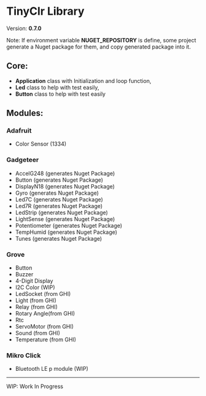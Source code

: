 # TinyClr Library
Version: __0.7.0__

Note: If environment variable __NUGET_REPOSITORY__ is define, some project generate a Nuget package for them, and copy generated package into it.

## Core:
- __Application__ class with Initialization and loop function,
- __Led__ class to help with test easily,
- __Button__ class to help with test easily

## Modules:

### Adafruit
- Color Sensor (1334)


### Gadgeteer
- AccelG248 (generates Nuget Package)
- Button (generates Nuget Package)
- DisplayN18 (generates Nuget Package)
- Gyro (generates Nuget Package)
- Led7C (generates Nuget Package)
- Led7R (generates Nuget Package)
- LedStrip (generates Nuget Package)
- LightSense (generates Nuget Package)
- Potentiometer (generates Nuget Package)
- TempHumid (generates Nuget Package)
- Tunes (generates Nuget Package)

### Grove
- Button 
- Buzzer
- 4-Digit Display
- I2C Color (WIP)
- LedSocket (from GHI)
- Light (from GHI)
- Relay (from GHI)
- Rotary Angle(from GHI)
- Rtc
- ServoMotor (from GHI)
- Sound (from GHI)
- Temperature (from GHI)


### Mikro Click
- Bluetooth LE p module (WIP)

***
WIP: Work In Progress
